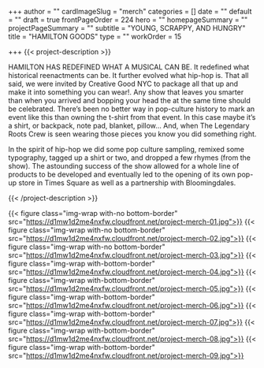 +++
author = ""
cardImageSlug = "merch"
categories = []
date = ""
default = ""
draft = true
frontPageOrder = 224
hero = ""
homepageSummary = ""
projectPageSummary = ""
subtitle = "YOUNG, SCRAPPY, AND HUNGRY"
title = "HAMILTON GOODS"
type = ""
workOrder = 15

+++
{{< project-description >}} <p>HAMILTON HAS REDEFINED WHAT A MUSICAL CAN BE. It redefined what historical reenactments can be. It further evolved what hip-hop is. That all said, we were invited by Creative Good NYC to package all that up and make it into something you can wear!. Any show that leaves you smarter than when you arrived and bopping your head the at the same time should be celebrated. There’s been no better way in pop-culture history to mark an event like this than owning the t-shirt from that event. In this case maybe it’s a shirt, or backpack, note pad, blanket, pillow… And, when The Legendary Roots Crew is seen wearing those pieces you know you did something right.<p></p>In the spirit of hip-hop we did some pop culture sampling, remixed some typography, tagged up a shirt or two, and dropped a few rhymes (from the show). The astounding success of the show allowed for a whole line of products to be developed and eventually led to the opening of its own pop-up store in Times Square as well as a partnership with Bloomingdales.</p> {{< /project-description >}}

<div class="project-item">

{{< figure class="img-wrap with-no bottom-border" src="https://d1mw1d2me4nxfw.cloudfront.net/project-merch-01.jpg">}}
{{< figure class="img-wrap with-no bottom-border" src="https://d1mw1d2me4nxfw.cloudfront.net/project-merch-02.jpg">}}
{{< figure class="img-wrap with-no bottom-border" src="https://d1mw1d2me4nxfw.cloudfront.net/project-merch-03.jpg">}}
{{< figure class="img-wrap with-bottom-border" src="https://d1mw1d2me4nxfw.cloudfront.net/project-merch-04.jpg">}}
{{< figure class="img-wrap with-bottom-border" src="https://d1mw1d2me4nxfw.cloudfront.net/project-merch-05.jpg">}}
{{< figure class="img-wrap with-bottom-border" src="https://d1mw1d2me4nxfw.cloudfront.net/project-merch-06.jpg">}}
{{< figure class="img-wrap with-bottom-border" src="https://d1mw1d2me4nxfw.cloudfront.net/project-merch-07.jpg">}}
{{< figure class="img-wrap with-bottom-border" src="https://d1mw1d2me4nxfw.cloudfront.net/project-merch-08.jpg">}}
{{< figure class="img-wrap with-bottom-border" src="https://d1mw1d2me4nxfw.cloudfront.net/project-merch-09.jpg">}}